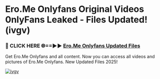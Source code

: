 # Ero.Me Onlyfans Original Videos 0nlyFans Leaked - Files Updated! (ivgv)

<h3>🔴 CLICK HERE 🌐==►► <a href="https://tinyurl.com/ehrbuxhb" rel="nofollow">Ero.Me Onlyfans Updated Files</a></h3>

Get Ero.Me Onlyfans and all content. Now you can access all videos and pictures of Ero.Me Onlyfans. New Updated Files 2025!

[![ivgv](https://i.imgur.com/lVYEuWS.gif)](https://tinyurl.com/ehrbuxhb)
